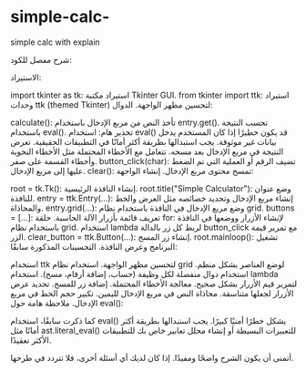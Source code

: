 # simple-calc-
simple calc with explain 

شرح مفصل للكود:

الاستيراد:

import tkinter as tk: استيراد مكتبة Tkinter GUI.
from tkinter import ttk: استيراد وحدات ttk (themed Tkinter) لتحسين مظهر الواجهة.
الدوال:

calculate():
تأخذ النص من مربع الإدخال باستخدام entry.get().
تحسب النتيجة باستخدام eval(). تحذير هام: استخدام eval() قد يكون خطيرًا إذا كان المستخدم يدخل بيانات غير موثوقة. يجب استبدالها بطريقة أكثر أمانًا في التطبيقات الحقيقية.
تعرض النتيجة في مربع الإدخال بعد مسحه.
تتعامل مع الأخطاء المحتملة مثل الأخطاء النحوية وأخطاء القسمة على صفر.
button_click(char):
تضيف الرقم أو العملية التي تم الضغط عليها إلى مربع الإدخال.
clear():
تمسح محتوى مربع الإدخال.
إنشاء الواجهة:

root = tk.Tk(): إنشاء النافذة الرئيسية.
root.title("Simple Calculator"): وضع عنوان للنافذة.
entry = ttk.Entry(...): إنشاء مربع الإدخال وتحديد خصائصه مثل العرض والخط والمحاذاة.
entry.grid(...): وضع مربع الإدخال في النافذة باستخدام نظام grid.
buttons = [...]: تعريف قائمة بأزرار الآلة الحاسبة.
حلقة for: لإنشاء الأزرار ووضعها في النافذة باستخدام نظام grid. استخدام lambda لربط كل زر بالدالة button_click مع تمرير قيمة الزر.
clear_button = ttk.Button(...): إنشاء زر المسح.
root.mainloop(): تشغيل البرنامج وعرض النافذة.
التحسينات المذكورة سابقًا:

استخدام ttk لتحسين مظهر الواجهة.
استخدام نظام grid لوضع العناصر بشكل منظم.
استخدام دوال منفصلة لكل وظيفة (حساب، إضافة أرقام، مسح).
استخدام lambda لتمرير قيم الأزرار بشكل صحيح.
معالجة الأخطاء المحتملة.
إضافة زر للمسح.
تحديد عرض الأزرار لجعلها متناسقة.
محاذاة النص في مربع الإدخال لليمين.
تكبير حجم الخط في مربع الإدخال.
ملاحظة هامة حول eval():

كما ذكرت سابقًا، استخدام eval() يشكل خطرًا أمنيًا كبيرًا. يجب استبدالها بطريقة أكثر أمانًا مثل ast.literal_eval() للتعبيرات البسيطة أو إنشاء محلل تعابير خاص بك للتطبيقات الأكثر تعقيدًا.

أتمنى أن يكون الشرح واضحًا ومفيدًا. إذا كان لديك أي أسئلة أخرى، فلا تتردد في طرحها.
